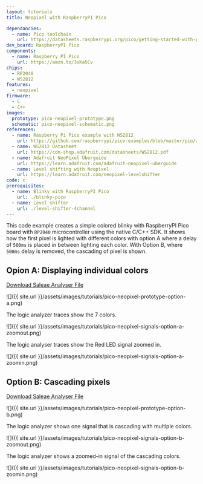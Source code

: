 ```yaml
---
layout: tutorials
title: Neopixel with RaspberryPI Pico

dependancies:
  - name: Pico toolchain
    url: https://datasheets.raspberrypi.org/pico/getting-started-with-pico.pdf
dev_board: RaspberryPI Pico
components:
  - name: Raspberry PI Pico
    url: https://amzn.to/3sKa5Cv
chips:
  - RP2040
  - WS2812
features:
  - neopixel
firmware:
  - C
  - C++
images:
  prototype: pico-neopixel-prototype.png
  schematic: pico-neopixel-schematic.png
references:
  - name: Raspberry Pi Pico example with WS2812
    url: https://github.com/raspberrypi/pico-examples/blob/master/pio/ws2812/ws2812.c
  - name: WS2812 Datasheet
    url: https://cdn-shop.adafruit.com/datasheets/WS2812.pdf
  - name: Adafruit NeoPixel Überguide
    url: https://learn.adafruit.com/adafruit-neopixel-uberguide
  - name: Level shifting with Neopixel
    url: https://learn.adafruit.com/neopixel-levelshifter
code: c
prerequisites:
  - name: Blinky with RaspberryPI Pico
    url: ./blinky-pico
  - name: Level shifter
    url: ./level-shifter-4channel
---
```


This code example creates a simple colored blinky with RaspberryPI Pico board with `RP2040` microcontroller using the native C/C++ SDK. It shows how the first pixel is lighted with different colors with option A where a delay of `500ms` is placed in between lighting each color. With Option B, where `500ms` delay is removed, the cascading of pixel is shown.

## Opion A: Displaying individual colors

<a href="https://github.com/hutscape/hutscape.github.io/tree/master/{{page.path | replace:'.md',''}}/pico-neopixel-option-a.sal" class="button is-primary">Download Saleae Analyser File</a>

![]({{ site.url }}/assets/images/tutorials/pico-neopixel-prototype-option-a.png)

The logic analyzer traces show the 7 colors.

![]({{ site.url }}/assets/images/tutorials/pico-neopixel-signals-option-a-zoomout.png)

The logic analyser traces show the Red LED signal zoomed in.

![]({{ site.url }}/assets/images/tutorials/pico-neopixel-signals-option-a-zoomin.png)

## Option B: Cascading pixels

<a href="https://github.com/hutscape/hutscape.github.io/tree/master/{{page.path | replace:'.md',''}}/pico-neopixel-option-B.sal" class="button is-primary">Download Saleae Analyser File</a>

![]({{ site.url }}/assets/images/tutorials/pico-neopixel-prototype-option-b.png)

The logic analyzer shows one signal that is cascading with multiple colors.

![]({{ site.url }}/assets/images/tutorials/pico-neopixel-signals-option-b-zoomout.png)

The logic analyzer shows a zoomed-in signal of the cascading colors.

![]({{ site.url }}/assets/images/tutorials/pico-neopixel-signals-option-b-zoomin.png)

